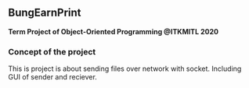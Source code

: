 ## BungEarnPrint
**Term Project of Object-Oriented Programming @ITKMITL 2020**

### Concept of the project
This is project is about sending files over network with socket. Including GUI of sender and reciever.
